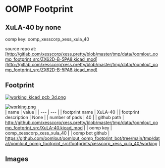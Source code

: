 # OOMP Footprint  
## XuLA-40  by none  
  
oomp key: oomp_xesscorp_xess_xula_40  
  
source repo at: [http://gitlab.com/xesscorp/xess.pretty/blob/master/tmp/data//oomlout_oomp_footprint_src/ZX62D-B-5PA8.kicad_mod](http://gitlab.com/xesscorp/xess.pretty/blob/master/tmp/data//oomlout_oomp_footprint_src/ZX62D-B-5PA8.kicad_mod)  
## Footprint  
  
[![working_kicad_pcb_3d.png](working_kicad_pcb_3d_600.png)](working_kicad_pcb_3d.png)  
  
[![working.png](working_600.png)](working.png)  
| name | value | 
| --- | --- | 
| footprint name | XuLA-40 | 
| footprint description | None | 
| number of pads | 40 | 
| github path | http://github.com/xesscorp/xess.pretty/blob/master/tmp/data//oomlout_oomp_footprint_src/XuLA-40.kicad_mod | 
| oomp key | oomp_xesscorp_xess_xula_40 | 
| oomp bot github | https://github.com/oomlout/oomlout_oomp_footprint_bot/tree/main/tmp/data//oomlout_oomp_footprint_src/footprints/xesscorp_xess_xula_40/working | 
## Images  
